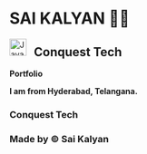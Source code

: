 # SAI KALYAN 🏋🏼

<img align="left" alt="Java" width="30px" style="padding-right:10px;" src="https://github.com/Saikalyan11/Portfolio/blob/master/Cover%20page.png" />

## **Conquest Tech**

**Portfolio**

**I am from Hyderabad, Telangana.**

### **Conquest Tech**

### **Made by ©️ Sai Kalyan**
